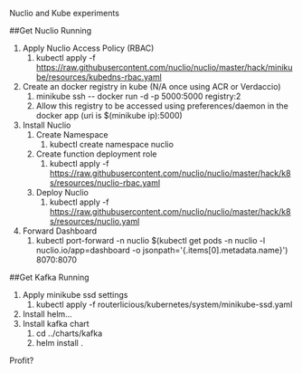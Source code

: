 Nuclio and Kube experiments

##Get Nuclio Running

1. Apply Nuclio Access Policy (RBAC)
    1. kubectl apply -f https://raw.githubusercontent.com/nuclio/nuclio/master/hack/minikube/resources/kubedns-rbac.yaml
2. Create an docker registry in kube (N/A once using ACR or Verdaccio)
    1. minikube ssh -- docker run -d -p 5000:5000 registry:2
    2. Allow this registry to be accessed using preferences/daemon in the docker app (uri is $(minikube ip):5000)
3. Install Nuclio
    1. Create Namespace
        1. kubectl create namespace nuclio
    2. Create function deployment role
        1. kubectl apply -f https://raw.githubusercontent.com/nuclio/nuclio/master/hack/k8s/resources/nuclio-rbac.yaml
    3. Deploy Nuclio
        1. kubectl apply -f https://raw.githubusercontent.com/nuclio/nuclio/master/hack/k8s/resources/nuclio.yaml
4. Forward Dashboard
    1. kubectl port-forward -n nuclio $(kubectl get pods -n nuclio -l nuclio.io/app=dashboard -o jsonpath='{.items[0].metadata.name}') 8070:8070

##Get Kafka Running
1. Apply minikube ssd settings
    1. kubectl apply -f routerlicious/kubernetes/system/minikube-ssd.yaml
2. Install helm...
3. Install kafka chart
    1. cd ../charts/kafka
    2. helm install .


Profit?